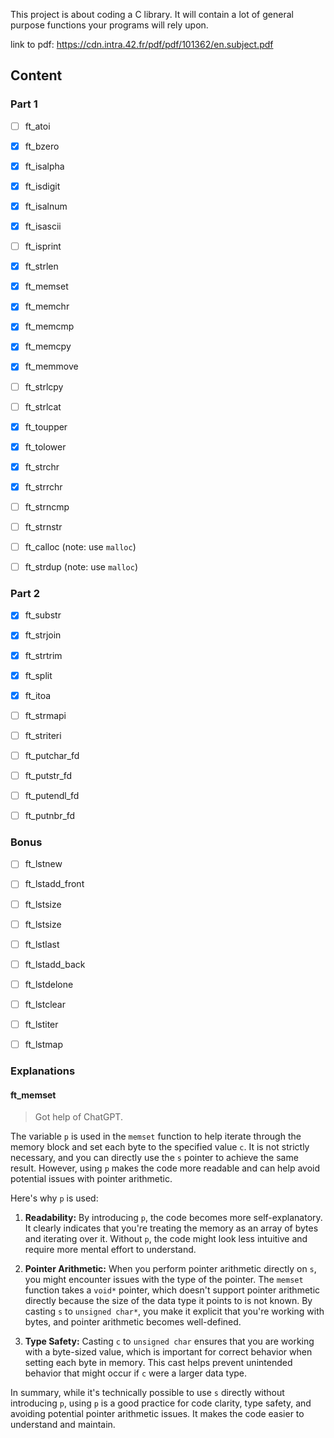 This project is about coding a C library. It will contain a lot of general
purpose functions your programs will rely upon.

link to pdf: https://cdn.intra.42.fr/pdf/pdf/101362/en.subject.pdf

## Content

### Part 1

- [ ] ft_atoi
- [x] ft_bzero
- [x] ft_isalpha
- [x] ft_isdigit
- [x] ft_isalnum
- [x] ft_isascii
- [ ] ft_isprint
- [x] ft_strlen
- [x] ft_memset
- [x] ft_memchr
- [x] ft_memcmp
- [x] ft_memcpy
- [x] ft_memmove
- [ ] ft_strlcpy
- [ ] ft_strlcat
- [x] ft_toupper
- [x] ft_tolower
- [x] ft_strchr
- [x] ft_strrchr
- [ ] ft_strncmp
- [ ] ft_strnstr

- [ ] ft_calloc (note: use `malloc`)
- [ ] ft_strdup (note: use `malloc`)


### Part 2

- [x] ft_substr
- [x] ft_strjoin
- [x] ft_strtrim
- [x] ft_split
- [x] ft_itoa
- [ ] ft_strmapi
- [ ] ft_striteri
- [ ] ft_putchar_fd
- [ ] ft_putstr_fd
- [ ] ft_putendl_fd
- [ ] ft_putnbr_fd


### Bonus

- [ ] ft_lstnew
- [ ] ft_lstadd_front
- [ ] ft_lstsize
- [ ] ft_lstsize
- [ ] ft_lstlast
- [ ] ft_lstadd_back
- [ ] ft_lstdelone
- [ ] ft_lstclear
- [ ] ft_lstiter
- [ ] ft_lstmap


### Explanations

#### ft_memset

> Got help of ChatGPT. 

The variable `p` is used in the `memset` function to help iterate through the memory block and set each byte to the specified value `c`. It is not strictly necessary, and you can directly use the `s` pointer to achieve the same result. However, using `p` makes the code more readable and can help avoid potential issues with pointer arithmetic.

Here's why `p` is used:

1. **Readability:** By introducing `p`, the code becomes more self-explanatory. It clearly indicates that you're treating the memory as an array of bytes and iterating over it. Without `p`, the code might look less intuitive and require more mental effort to understand.

2. **Pointer Arithmetic:** When you perform pointer arithmetic directly on `s`, you might encounter issues with the type of the pointer. The `memset` function takes a `void*` pointer, which doesn't support pointer arithmetic directly because the size of the data type it points to is not known. By casting `s` to `unsigned char*`, you make it explicit that you're working with bytes, and pointer arithmetic becomes well-defined.

3. **Type Safety:** Casting `c` to `unsigned char` ensures that you are working with a byte-sized value, which is important for correct behavior when setting each byte in memory. This cast helps prevent unintended behavior that might occur if `c` were a larger data type.

In summary, while it's technically possible to use `s` directly without introducing `p`, using `p` is a good practice for code clarity, type safety, and avoiding potential pointer arithmetic issues. It makes the code easier to understand and maintain.
